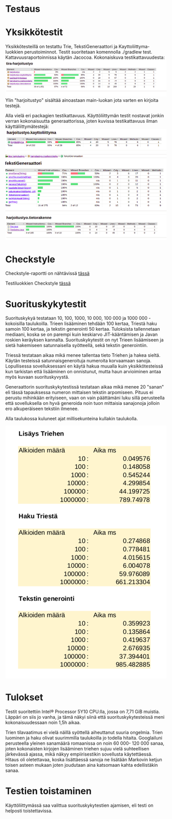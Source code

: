 # Testaus

# Yksikkötestit
Yksikkötesteillä on testattu Trie, TekstiGeneraattori ja Kayttoliittyma-luokkien perustoiminnot.
Testit suoritetaan komennolla ./gradlew test. Kattavuusraportoinnissa käytän Jacocoa.
Kokonaiskuva testikattavuudesta: ![kuva](https://github.com/IidaHamalainen/tira-harjoitustyo/blob/main/dokumentaatio/Kuvat/testikattavuus_kaikki_26102021.png)
Ylin "harjoitustyo" sisältää ainoastaan main-luokan jota varten en kirjoita testejä.

Alla vielä eri packagien testikattavuus. Käyttöliittymän testit nostavat jonkin  verran kokonaisuutta generaattorissa, joten kuvissa testikattavuus ilman käyttäliittymätestejä:
![käyttöliittymä](https://github.com/IidaHamalainen/tira-harjoitustyo/blob/main/dokumentaatio/Kuvat/testikattavuus_kayttoliittyma26102021.png)
![generaattori](https://github.com/IidaHamalainen/tira-harjoitustyo/blob/main/dokumentaatio/Kuvat/testikattavuus_tekstigeneraattori_19102021.png)
![tietorakenne](https://github.com/IidaHamalainen/tira-harjoitustyo/blob/main/dokumentaatio/Kuvat/testikattavuus_tietorakenne_19102021.png)
 

# Checkstyle
Checkstyle-raportti on nähtävissä [tässä](https://github.com/IidaHamalainen/tira-harjoitustyo/blob/main/dokumentaatio/Kuvat/checkstyle25092021.png)

Testiluokkien Checkstyle [tässä](https://github.com/IidaHamalainen/tira-harjoitustyo/blob/main/dokumentaatio/Kuvat/checkstyle_test25092021.png)

# Suorituskykytestit
Suorituskykyä testataan 10, 100, 1000, 10 000, 100 000 ja 1000 000 -kokoisilla taulukoilla. Trieen lisääminen tehdään 100 kertaa, Triestä haku samoin 100 kertaa, ja tekstin generointi 50 kertaa. Tuloksista tallennetaan mediaani, koska se on parempi kuin keskiarvo JIT-kääntämisen ja Javan roskien keräyksen kannalta. 
Suorituskykytestit on nyt Trieen lisäämiseen ja sietä hakemiseen satunnaisella syötteellä, sekä tekstin generointiin.

Triessä testataan aikaa mikä menee tallentaa tieto Triehen ja hakea sieltä. Käytän testeissä satunnaisgeneroituja numeroita korvaamaan sanoja. Lopullisessa sovelluksessani en käytä hakua muualla kuin yksikkötesteissä kun tarkistan että lisääminen on onnistunut, mutta haun arvioiminen antaa myös kuvaan suorituskyvystä.

Generaattorin suorituskykytestissä testataan aikaa mikä menee 20 "sanan" eli tässä tapauksessa numeron mittaisen tekstin arpomiseen. Pituus ei perustu mihinkään erityiseen, vaan on vain päättämäni luku sillä perusteella että sovelluksella on hyvä generoida noin tuon mittaisia sanajonoja jolloin ero alkuperäiseen tekstiin ilmenee.

Alla taulukossa kuluneet ajat millisekunteina kullakin taulukolla.

![suorituskykytestit](https://github.com/IidaHamalainen/tira-harjoitustyo/blob/main/dokumentaatio/Kuvat/suoritusajat.png)

# Tulokset
Testit suoritettiin Intel® Processor 5Y10 CPU:lla, jossa on 7,71 GiB muistia. Läppäri on siis jo vanha, ja tämä näkyi siinä että suorituskykytesteissä meni kokonaisuudessaan noin 1,5h aikaa.

Trien tilavaatimus ei vielä näillä syöttellä aiheuttanut suuria ongelmia. Trien luominen ja haku olivat suurimmilla taulukoilla jo todella hitaita. Googlailuni perusteella yleinen sanamäärä romaanissa on noin 60 000- 120 000 sanaa, joten kokonaisten kirjojen lisääminen triehen sujuu vielä suhteellisen järkevässä ajassa, mikä näkyy empiirisestikin sovellusta käytettäessä. Hitaus oli oletettavaa, koska lisättäessä sanoja ne lisätään Markovin ketjun toisen asteen mukaan joten joudutaan aina katsomaan kahta edellistäkin sanaa.

# Testien toistaminen
Käyttöliittymässä saa valittua suorituskykytestien ajamisen, eli testi on helposti toistettavissa.
